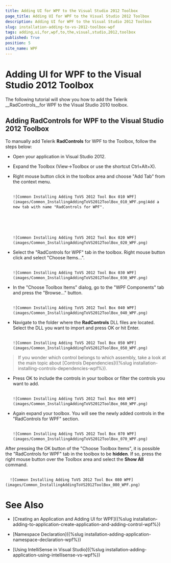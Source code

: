 ```yaml
---
title: Adding UI for WPF to the Visual Studio 2012 Toolbox
page_title: Adding UI for WPF to the Visual Studio 2012 Toolbox
description: Adding UI for WPF to the Visual Studio 2012 Toolbox
slug: installation-adding-to-vs-2012-toolbox-wpf
tags: adding,ui,for,wpf,to,the,visual,studio,2012,toolbox
published: True
position: 5
site_name: WPF
---
```


# Adding UI for WPF to the Visual Studio 2012 Toolbox



The following tutorial will show you how to add the Telerik __RadControls__for WPF to the Visual Studio 2010 toolbox.

## Adding RadControls for WPF to the Visual Studio 2012 Toolbox

To manually add Telerik __RadControls__ for WPF to the Toolbox, follow the steps below:

* Open your application in Visual Studio 2012.

* Expand the Toolbox (View->Toolbox or use the shortcut Ctrl+Alt+X). 

* Right mouse button click in the toolbox area and choose "Add Tab" from the context menu.




         
      ![Common Installing Adding ToVS 2012 Tool Box 010 WPF](images/Common_InstallingAddingToVS2012ToolBox_010_WPF.png)Add a new tab with name "RadControls for WPF".




         
      ![Common Installing Adding ToVS 2012 Tool Box 020 WPF](images/Common_InstallingAddingToVS2012ToolBox_020_WPF.png)

* Select the "RadControls for WPF" tab in the toolbox. Right mouse button click and select "Choose Items...".




         
      ![Common Installing Adding ToVS 2012 Tool Box 030 WPF](images/Common_InstallingAddingToVS2012ToolBox_030_WPF.png)

* In the "Choose Toolbox Items" dialog, go to the "WPF Components" tab and press the "Browse..." button.




         
      ![Common Installing Adding ToVS 2012 Tool Box 040 WPF](images/Common_InstallingAddingToVS2012ToolBox_040_WPF.png)

* Navigate to the folder where the __RadControls__ DLL files are located. Select the DLL you want to import and press OK or hit Enter.




         
      ![Common Installing Adding ToVS 2012 Tool Box 050 WPF](images/Common_InstallingAddingToVS2012ToolBox_050_WPF.png)

>If you wonder which control belongs to which assembly, take a look at the main topic about [Controls Dependencies]({%slug installation-installing-controls-dependencies-wpf%}).

* Press OK to include the controls in your toolbox or filter the controls you want to add.




         
      ![Common Installing Adding ToVS 2012 Tool Box 060 WPF](images/Common_InstallingAddingToVS2012ToolBox_060_WPF.png)

* Again expand your toolbox. You will see the newly added controls in the "RadControls for WPF" section.




         
      ![Common Installing Adding ToVS 2012 Tool Box 070 WPF](images/Common_InstallingAddingToVS2012ToolBox_070_WPF.png)

>

After pressing the OK button of the "Choose Toolbox Items", it is possible the "RadControls for WPF" tab in the toolbox to be __hidden__. If so, press the right mouse button over the Toolbox area and select the __Show All__ command.




         
      ![Common Installing Adding ToVS 2012 Tool Box 080 WPF](images/Common_InstallingAddingToVS2012ToolBox_080_WPF.png)

# See Also

 * [Creating an Application and Adding UI for WPF]({%slug installation-adding-to-application-create-application-and-adding-control-wpf%})

 * [Namespace Declaration]({%slug installation-adding-application-namespace-declaration-wpf%})

 * [Using IntelliSense in Visual Studio]({%slug installation-adding-application-using-intellisense-vs-wpf%})

